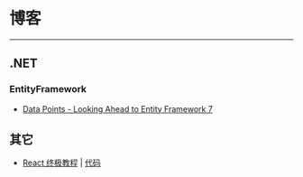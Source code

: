 # 博客
---
## .NET
### EntityFramework
- [Data Points - Looking Ahead to Entity Framework 7](https://msdn.microsoft.com/en-us/magazine/dn890367.aspx)

## 其它
- [React 终极教程](http://sahatyalkabov.com/create-a-character-voting-app-using-react-nodejs-mongodb-and-socketio/) | [代码](https://github.com/sahat/newedenfaces-react)
